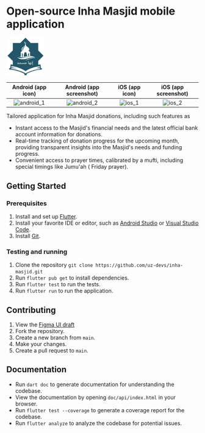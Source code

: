 # Open-source Inha Masjid mobile application

<img src="lib/assets/images/logo/logo_light.png" width="100">

Android (app icon) | Android (app screenshot) | iOS (app icon) | iOS (app screenshot)
:-:|:-:|:-:|:-:
<img width="280" alt="android_1" src="https://github.com/uz-devs/inha-masjid/assets/22251322/c708dc15-8e36-42db-a241-05001013b99e"> | <img width="270" alt="android_2" src="https://github.com/uz-devs/inha-masjid/assets/22251322/e905b4be-3eb1-4ffb-b45b-51abbeb48a7a"> | <img width="295" alt="ios_1" src="https://github.com/uz-devs/inha-masjid/assets/22251322/d1ce4fab-adb9-41c2-8c33-2b8341e39051"> | <img width="275" alt="ios_2" src="https://github.com/uz-devs/inha-masjid/assets/22251322/12d474f4-998c-4be8-a31a-a51f7187d499">


Tailored application for Inha Masjid donations, including such features as

* Instant access to the Masjid's financial needs and the latest official bank account information
  for donations.
* Real-time tracking of donation progress for the upcoming month, providing transparent insights
  into the Masjid's needs and funding progress.
* Convenient access to prayer times, calibrated by a mufti, including special timings like Jumu'ah (
  Friday prayer).

## Getting Started

### Prerequisites
1. Install and set up [Flutter](https://flutter.dev/docs/get-started/install).
2. Install your favorite IDE or editor, such as [Android Studio](https://developer.android.com/studio)
   or [Visual Studio Code](https://code.visualstudio.com/).
3. Install [Git](https://git-scm.com/downloads).

### Testing and running
1. Clone the repository `git clone https://github.com/uz-devs/inha-masjid.git`
2. Run `flutter pub get` to install dependencies.
3. Run `flutter test` to run the tests. 
4. Run `flutter run` to run the application.

## Contributing
1. View the [Figma UI draft](https://www.figma.com/file/sflifKnmkstz8j02emIXMS/Inha-Masjid-draft-(work-on-this)?type=design&node-id=0%3A1&mode=design&t=dO7IV5Er6j4JvdE2-1)
2. Fork the repository.
3. Create a new branch from `main`.
4. Make your changes.
5. Create a pull request to `main`.

## Documentation
* Run `dart doc` to generate documentation for understanding the codebase.
* View the documentation by opening `doc/api/index.html` in your browser.
* Run `flutter test --coverage` to generate a coverage report for the codebase.
* Run `flutter analyze` to analyze the codebase for potential issues.
